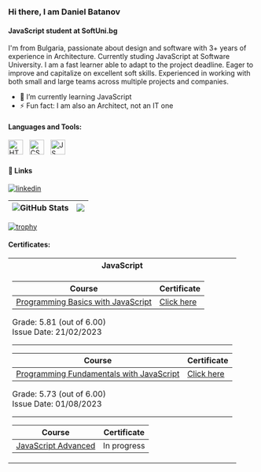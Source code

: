 ### Hi there, I am Daniel Batanov
#### JavaScript student at SoftUni.bg
I'm from Bulgaria, passionate about design and software with 3+ years of experience in Architecture. Currently studing JavaScript at Software University. I am a fast learner able to adapt to the project deadline. Eager to improve and capitalize on excellent soft skills. Experienced in working with both small and large teams across multiple projects and companies.

- 🌱 I’m currently learning JavaScript 
- ⚡ Fun fact: I am also an Architect, not an IT one

#### Languages and Tools:
<img align="left" alt="HTML" width="30px" style="padding-right:10px;" src="https://cdn.jsdelivr.net/gh/devicons/devicon/icons/html5/html5-original.svg"/>
<img align="left" alt="CSS" width="30px" style="padding-right:10px;" src="https://cdn.jsdelivr.net/gh/devicons/devicon/icons/css3/css3-original.svg"/>
<img align="left" alt="JS" width="30px" style="padding-right:10px;" src="https://cdn.jsdelivr.net/gh/devicons/devicon/icons/javascript/javascript-original.svg"/>

<br> </br>

#### 🔗 Links
[![linkedin](https://img.shields.io/badge/linkedin-0A66C2?style=for-the-badge&logo=linkedin&logoColor=white)]([https://www.linkedin.com/](https://www.linkedin.com/in/daniel-batanov-6799b31a3/))

| <img align="center" src="https://github-readme-stats.vercel.app/api?username=batanoffs&count_private=true&show_icons=true&include_all_commits=true&hide_border=true&hide=contribs" alt="GitHub Stats" /> | <img align="center" src="https://github-readme-stats.vercel.app/api/top-langs/?username=batanoffs&layout=compact&hide_border=true" /> |
| ------------- | ------------- |


[![trophy](https://github-profile-trophy.vercel.app/?username=batanoffs)](https://github.com/ryo-ma/github-profile-trophy)


#### Certificates:

<table>

<tr>
 <th> JavaScript </th>
</tr>

<tr>
<td>

| **Course**                                                            | **Certificate**                                                   |
| --------------------------------------------------------------------- | ---------------------------------------------------------- |
| <a href="https://softuni.bg/trainings/3991/programming-basics-with-javascript-january-2023" > Programming Basics with JavaScript </a>         | <a href="https://softuni.bg/Certificates/Details/159814/4fcfee60"> Click here</a> |

Grade: 5.81 (out of 6.00)<br /> Issue Date: 21/02/2023</th>
  
---------------------------------------------------------------------------------
  
| **Course**                                                            | **Certificate**                                                   |
| --------------------------------------------------------------------- | ---------------------------------------------------------- |
| <a href="https://softuni.bg/modules/106/fundamentals-module-may-2023/1401" > Programming Fundamentals with JavaScript </a>    | <a href="https://softuni.bg/Certificates/Details/180198/31625e83"> Click here</a> |

Grade: 5.73 (out of 6.00)<br /> Issue Date: 01/08/2023</th>

---------------------------------------------------------------------------------

| **Course**                                                            | **Certificate**                                                   |
| --------------------------------------------------------------------- | ---------------------------------------------------------- |
| <a href="https://softuni.bg/modules/106/fundamentals-module-may-2023/1401" > JavaScript Advanced </a>    | <text> In progress </text> |


  
  
  </table>
  </tr>
</td>
